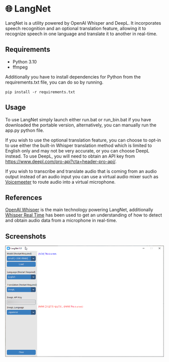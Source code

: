 # 🌐 LangNet

LangNet is a utility powered by OpenAI Whisper and DeepL. It incorporates speech recognition and an optional translation feature, allowing it to recognize speech in one language and translate it to another in real-time.

## Requirements

- Python 3.10
- ffmpeg

Additionally you have to install dependencies for Python from the requirements.txt file, you can do so by running.

```
pip install -r requirements.txt
```

## Usage

To use LangNet simply launch either run.bat or run_bin.bat if you have downloaded the portable version, alternatively, you can manually run the app.py python file.

If you wish to use the optional translation feature, you can choose to opt-in to use either the built-in Whisper translation method which is limited to English only and may not be very accurate, or you can choose DeepL instead. To use DeepL, you will need to obtain an API key from https://www.deepl.com/pro-api?cta=header-pro-api/.

If you wish to transcribe and translate audio that is coming from an audio output instead of an audio input you can use a virtual audio mixer such as [Voicemeeter](https://vb-audio.com/Voicemeeter/) to route audio into a virtual microphone.

## References

[OpenAI Whisper](https://github.com/openai/whisper) is the main technology powering LangNet, additionally [Whisper Real Time](https://github.com/davabase/whisper_real_time) has been used to get an understanding of how to detect and obtain audio data from a microphone in real-time.

## Screenshots

![Screenshot](https://github.com/rs189/LangNet/blob/main/Thumbnail.png?raw=true)
